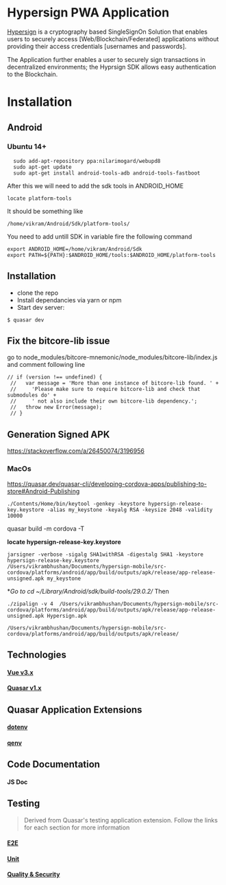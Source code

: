 # Hypersign PWA Application
[Hypersign](http://www.hypermine.in/hypersign/) is a cryptography based SingleSignOn Solution that enables users to securely access [Web/Blockchain/Federated] applications without providing their access credentials [usernames and passwords].

The Application further enables a user to securely sign transactions in decentralized environments; the Hyprsign SDK allows easy authentication to the Blockchain.

# Installation

## Android 

### Ubuntu 14+

  ```
    sudo add-apt-repository ppa:nilarimogard/webupd8
    sudo apt-get update
    sudo apt-get install android-tools-adb android-tools-fastboot
  ```
  After this we will need to add the sdk tools in ANDROID_HOME

  ```
  locate platform-tools
  ```

  It should be something like 

  ```
  /home/vikram/Android/Sdk/platform-tools/
  ```

  You need to add untill SDK in variable fire the following command
  
  ```
  export ANDROID_HOME=/home/vikram/Android/Sdk
  export PATH=${PATH}:$ANDROID_HOME/tools:$ANDROID_HOME/platform-tools
  ```
  
## **Installation**
- clone the repo
- Install dependancies via yarn or npm
- Start dev server:

```$ quasar dev```

## Fix the bitcore-lib issue

 go to node_modules/bitcore-mnemonic/node_modules/bitcore-lib/index.js and comment following line

 ```
 // if (version !== undefined) {
  //   var message = 'More than one instance of bitcore-lib found. ' +
  //     'Please make sure to require bitcore-lib and check that submodules do' +
  //     ' not also include their own bitcore-lib dependency.';
  //   throw new Error(message);
  // }
  ```
  
## Generation Signed APK

https://stackoverflow.com/a/26450074/3196956

### MacOs

https://quasar.dev/quasar-cli/developing-cordova-apps/publishing-to-store#Android-Publishing

```
./Contents/Home/bin/keytool -genkey -keystore hypersign-release-key.keystore -alias my_keystone -keyalg RSA -keysize 2048 -validity 10000
```
quasar build -m cordova -T

**locate hypersign-release-key.keystore**
```
jarsigner -verbose -sigalg SHA1withRSA -digestalg SHA1 -keystore hypersign-release-key.keystore /Users/vikrambhushan/Documents/hypersign-mobile/src-cordova/platforms/android/app/build/outputs/apk/release/app-release-unsigned.apk my_keystone
```

**Go to cd ~/Library/Android/sdk/build-tools/29.0.2/* 
Then
```
./zipalign -v 4  /Users/vikrambhushan/Documents/hypersign-mobile/src-cordova/platforms/android/app/build/outputs/apk/release/app-release-unsigned.apk Hypersign.apk
```

```
/Users/vikrambhushan/Documents/hypersign-mobile/src-cordova/platforms/android/app/build/outputs/apk/release/
```


## **Technologies**
#### [Vue v3.x](https://vuejs.org/)
#### [Quasar v1.x](https://v1.quasar-framework.org/)

## **Quasar Application Extensions**
#### [dotenv](https://github.com/quasarframework/app-extension-dotenv)
#### [qenv](https://github.com/quasarframework/app-extension-qenv)

## **Code Documentation**
#### JS Doc

## **Testing**
> Derived from Quasar's testing application extension. Follow the links for each section for more information
#### [E2E](http://www.hypermine.in/hypersign/)
#### [Unit](https://testing.quasar-framework.org/#unit-testing)
#### [Quality & Security](https://testing.quasar-framework.org/#quality-auditing)
